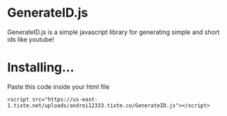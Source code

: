 # GenerateID.js
GenerateID.js is a simple javascript library for generating simple and short ids like youtube!

# Installing...
Paste this code inside your html file
```
<script src="https://us-east-1.tixte.net/uploads/andrei12333.tixte.co/GenerateID.js"></script>
```
